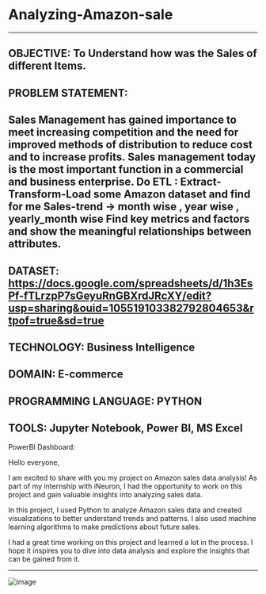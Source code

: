 # Analyzing-Amazon-sale
---------------------------------------------------------------------------------------------------------------------------------------------------------------------------------------
OBJECTIVE:
To Understand how was the Sales of different Items.
---------------------------------------------------------------------------------------------------------------------------------------------------------------------------------------
PROBLEM STATEMENT:
---------------------------------------------------------------------------------------------------------------------------------------------------------------------------------------
Sales Management has gained importance to meet increasing competition and the need for improved methods of distribution to reduce cost and to increase profits. Sales management today is the most important function in a commercial and business enterprise. Do ETL : Extract-Transform-Load some Amazon dataset and find for me Sales-trend -> month wise , year wise , yearly_month wise Find key metrics and factors and show the meaningful relationships between attributes.
---------------------------------------------------------------------------------------------------------------------------------------------------------------------------------------
DATASET:
https://docs.google.com/spreadsheets/d/1h3EsPf-fTLrzpP7sGeyuRnGBXrdJRcXY/edit?usp=sharing&ouid=105519103382792804653&rtpof=true&sd=true
---------------------------------------------------------------------------------------------------------------------------------------------------------------------------------------
TECHNOLOGY:
Business Intelligence
---------------------------------------------------------------------------------------------------------------------------------------------------------------------------------------
DOMAIN:
E-commerce
---------------------------------------------------------------------------------------------------------------------------------------------------------------------------------------
PROGRAMMING LANGUAGE:
PYTHON
---------------------------------------------------------------------------------------------------------------------------------------------------------------------------------------
TOOLS:
Jupyter Notebook, Power BI, MS Excel
---------------------------------------------------------------------------------------------------------------------------------------------------------------------------------------
PowerBI Dashboard:

Hello everyone,

I am excited to share with you my project on Amazon sales data analysis! As part of my internship with iNeuron, I had the opportunity to work on this project and gain valuable insights into analyzing sales data.

In this project, I used Python to analyze Amazon sales data and created visualizations to better understand trends and patterns. I also used machine learning algorithms to make predictions about future sales.

I had a great time working on this project and learned a lot in the process. I hope it inspires you to dive into data analysis and explore the insights that can be gained from it.

---------------------------------------------------------------------------------------------------------------------------------------------------------------------------------------
![image](https://github.com/user-attachments/assets/20ce4300-345b-4cdd-8f2c-087cd1e7045f)

